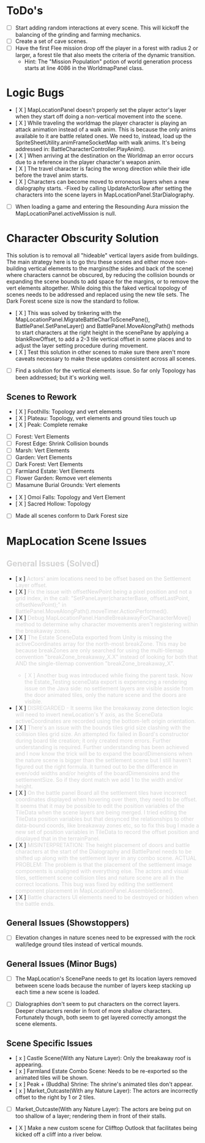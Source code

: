 ToDo's
==
- [  ] Start adding random interactions at every scene. This will kickoff the balancing of the grinding and farming mechanics.
- [  ] Create a set of cave scenes.
- [  ] Have the first Flee mission drop off the player in a forest with radius 2 or larger, a forest tile that also meets the criteria of the dynamic transition.
	- Hint: The "Mission Population" potion of world generation process starts at line 4086 in the WorldmapPanel class.


Logic Bugs
==

- [ X ] MapLocationPanel doesn't properly set the player actor's layer when they start off doing a non-vertical movement into the scene.
- [ X ] While traveling the worldmap the player character is playing an attack animation instead of a walk anim. This is because the only anims available to it are battle related ones. We need to, instead, load up the SpriteSheetUtility.animFrameSocketMap with walk anims. It's being addressed in: BattleCharacterController.PlayAnim().
- [ X ] When arriving at the destination on the Worldmap an error occurs due to a reference in the player character's weapon anim.
- [ X ] The travel character is facing the wrong direction while their idle before the travel anim starts.
- [ X ] Characters can become moved to erroneous layers when a new dialography starts. -Fixed by calling UpdateActorRow after setting the characters into the scene layers in MapLocationPanel.StarDialography.
- [  ] When loading a game and entering the Resounding Aura mission the MapLocationPanel.activeMission is null.


Character Obscurity Solution
==
This solution is to removal all "hideable" vertical layers aside from buildings. The main strategy here is to go thru these scenes and either move non-building vertical elements to the margins(the sides and back of the scene) where characters cannot be obscured, by reducing the collision bounds or expanding the scene bounds to add space for the margins, or to remove the vert elements altogether. While doing this the faked vertical topology of scenes needs to be addressed and replaced using the new tile sets. The Dark Forest scene size is now the standard to follow.

- [ X ] This was solved by tinkering with the MapLocationPanel.MigrateBattleCharToScenePane(), BattlePanel.SetPaneLayer() and BattlePanel.MoveAlongPath() methods to start characters at the right height in the scenePane by applying a blankRowOffset, to add a 2-3 tile vertical offset in some places and to adjust the layer setting procedure during movement.
- [ X ] Test this solution in other scenes to make sure there aren't more caveats necessary to make these updates consistent across all scenes.
- [  ] Find a solution for the vertical elements issue. So far only Topology has been addressed; but it's working well.


Scenes to Rework
--
- [ X ] Foothills: Topology and vert elements
- [ X ] Plateau: Topology, vert elements and ground tiles touch up
- [ X ] Peak: Complete remake
- [  ] Forest: Vert Elements
- [  ] Forest Edge: Shrink Collision bounds
- [  ] Marsh: Vert Elements
- [  ] Garden: Vert Elements
- [  ] Dark Forest: Vert Elements
- [  ] Farmland Estate: Vert Elements
- [  ] Flower Garden: Remove vert elements
- [  ] Masamune Burial Grounds: Vert elements
- [ X ] Omoi Falls: Topology and Vert Element
- [ X ] Sacred Hollow: Topology
- [  ] Made all scenes conform to Dark Forest size


MapLocation Scene Issues
==

<span style="color:lightGray">General Issues (Solved)</span>
--
- [ x ] <span style="color:lightGray">Actors' anim locations need to be offset based on the Settlement Layer offset.</span>
- [ X ] <span style="color:lightGray">Fix the issue with offsetNewPoint being a pixel position and not a grid index, in the call: "SetPaneLayer(characterBase, offsetLastPoint, offsetNewPoint);" in BattlePanel.MoveAlongPath().moveTimer.ActionPerformed().
- [ X ] <span style="color:lightGray">Debug MapLocationPanel.HandleBreakawayForCharacterMove() method to determine why character movements aren't registering within the breakaway zones.
- [ X ] <span style="color:lightGray">The Estate SceneData exported from Unity is missing the activeCoordinates array for the north-most breakZone. This may be because breakZones are only searched for using the multi-tilemap convention "breakZone_breakaway_X.X" instead of looking for both that AND the single-tilemap convention "breakZone_breakaway_X".
  - [ X ] <span style="color:lightGray">Another bug was introduced while fixing the parent task. Now the Estate_Testing sceneData export is experiencing a rendering issue on the Java side: no settlement layers are visible asside from the door animated tiles, only the nature scene and the doors are visible.
- [ X ] <span style="color:lightGray">DISREGARDED - It seems like the breakaway zone detection logic will need to invert newLocation's Y axis, as the SceneData activeCoordinates are recorded using the bottom-left origin orientation.
- [ X ] <span style="color:lightGray">There's an issue with the bounds tiles grid size clashing with the collision tiles grid size. An attempted fix failed in Board's constructor during board tile creation; it only created more errors. Further understanding is required. Further understanding has been achieved and I now know the trick will be to expand the boardDimensions when the nature scene is bigger than the settlement scene but I still haven't figured out the right formula. It turned out to be the difference in even/odd widths and/or heights of the boardDimensioins and the settlementSize. So if they dont match we add 1 to the width and/or height.
- [ X ] <span style="color:lightGray">On the battle panel Board all the settlement tiles have incorrect coordinates displayed when hovering over them, they need to be offset. It seems that it may be possible to edit the position variables of the TileData when the scene layers are being merged. I tried editing the TileData position variables but that desynced the relationships to other data-bound coords, like breakaway zones etc, so to fix this bug I made a new set of position variables in TileData to record the offset position and displayed that in the terrainPanel.
- [ X ] <span style="color:lightGray">MISINTERPRETATION: The height placement of doors and battle characters at the start of the Dialography and BattlePanel needs to be shifted up along with the settlement layer in any combo scene. ACTUAL PROBLEM: The problem is that the placement of the settlement image components is unaligned with everything else. The actors and visual tiles, settlement scene collision tiles and nature scene are all in the correct locations. This bug was fixed by editing the settlement component placement in MapLocationPanel.AssembleScene().
- [ X ] <span style="color:lightGray">Battle characters UI elements need to be destroyed or hidden when the battle ends.


General Issues (Showstoppers)
--
- [  ] Elevation changes in nature scenes need to be expressed with the rock wall/ledge ground tiles instead of vertical mounds.

General Issues (Minor Bugs)
--
- [  ] The MapLocation's ScenePane needs to get its location layers removed between scene loads because the number of layers keep stacking up each time a new scene is loaded.
- [  ] Dialographies don't seem to put characters on the correct layers. Deeper characters render in front of more shallow characters. Fortunately though, both seem to get layered correctly amongst the scene elements.


Scene Specific Issues
--
- [ x ] Castle Scene(With any Nature Layer): Only the breakaway roof is appearing.
- [ x ] Farmland Estate Combo Scene: Needs to be re-exported so the animated tiles will be shown.
- [ x ] Peak + (Buddha) Shrine: The shrine's animated tiles don't appear.
- [ x ] Market_Outcaste(With any Nature Layer): The actors are incorrectly offset to the right by 1 or 2 tiles.
- [  ] Market_Outcaste(With any Nature Layer): The actors are being put on too shallow of a layer; rendering them in front of their stalls.
- [ X ] Make a new custom scene for Clifftop Outlook that facilitates being kicked off a cliff into a river below.